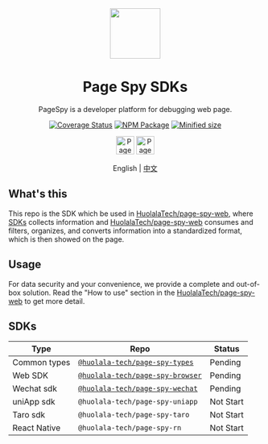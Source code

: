 [page-spy-web]: https://github.com/HuolalaTech/page-spy-web.git 'page-spy-web'
[coveralls-image]: https://coveralls.io/repos/github/HuolalaTech/page-spy/badge.svg?branch=main
[coveralls-url]: https://coveralls.io/github/HuolalaTech/page-spy?branch=main
[npm-image]: https://img.shields.io/npm/v/@huolala-tech/page-spy
[npm-url]: https://www.npmjs.com/package/@huolala-tech/page-spy
[minified-image]: https://img.shields.io/bundlephobia/min/@huolala-tech/page-spy
[minified-url]: https://unpkg.com/browse/@huolala-tech/page-spy/dist/index.min.js

<div align="center">
  <img src="./logo.svg" height="100" />

  <h1>Page Spy SDKs</h1>
  <p>PageSpy is a developer platform for debugging web page.</p>

[![Coverage Status][coveralls-image]][coveralls-url] [![NPM Package][npm-image]][npm-url] [![Minified size][minified-image]][minified-url]

<a href="https://www.producthunt.com/posts/pagespy?utm_source=badge-featured&utm_medium=badge&utm_souce=badge-pagespy" target="_blank"><img src="https://api.producthunt.com/widgets/embed-image/v1/featured.svg?post_id=429852&theme=light" alt="PageSpy - Remote&#0032;debugging&#0032;as&#0032;seamless&#0032;as&#0032;local&#0032;debugging&#0046; | Product Hunt" height="36" /></a> <a href="https://news.ycombinator.com/item?id=38679798" target="_blank"><img src="https://hackernews-badge.vercel.app/api?id=38679798" alt="PageSpy - Remote&#0032;debugging&#0032;as&#0032;seamless&#0032;as&#0032;local&#0032;debugging&#0046; | Hacker News" height="36" /></a>

English | [中文](./README_ZH.md)

</div>

## What's this

This repo is the SDK which be used in [HuolalaTech/page-spy-web][page-spy-web], where [SDKs]('./packages') collects information and [HuolalaTech/page-spy-web][page-spy-web] consumes and filters, organizes, and converts information into a standardized format, which is then showed on the page.

## Usage

For data security and your convenience, we provide a complete and out-of-box solution. Read the "How to use" section in the [HuolalaTech/page-spy-web][page-spy-web]
to get more detail.

## SDKs

| Type         | Repo                                                             | Status    |
| ------------ | ---------------------------------------------------------------- | --------- |
| Common types | [`@huolala-tech/page-spy-types`](./packages/page-spy-types/)     | Pending   |
| Web SDK      | [`@huolala-tech/page-spy-browser`](./packages/page-spy-browser/) | Pending   |
| Wechat sdk   | [`@huolala-tech/page-spy-wechat`](./packages/page-spy-wechat/)   | Pending   |
| uniApp sdk   | `@huolala-tech/page-spy-uniapp`                                  | Not Start |
| Taro sdk     | `@huolala-tech/page-spy-taro`                                    | Not Start |
| React Native | `@huolala-tech/page-spy-rn`                                      | Not Start |
